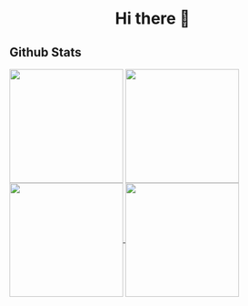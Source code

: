 <h1 align=center> Hi there 👋 </h1>

## Github Stats
<a>
  <img height=200 align="center" src="https://github-readme-stats.vercel.app/api?username=VladuceanuTudor&show_icons=true&theme=dark" />
</a>
<a>
  <img height=200 align="center" src="https://github-readme-stats.vercel.app/api/top-langs?username=VladuceanuTudor&layout=donut&theme=dark&langs_count=8&card_width=320" />
</a>
<a href="https://github.com/anuraghazra/github-readme-stats">
  <img height=200 align="center" src="https://github-readme-stats.vercel.app/api?username=VladuceanuTudor&theme=dark" />
</a>
<a href="https://github.com/anuraghazra/convoychat">
  <img height=200 align="center" src="https://github-readme-stats.vercel.app/api/top-langs?username=VladuceanuTudor&layout=compact&langs_count=8&card_width=320&theme=dark" />
</a>

